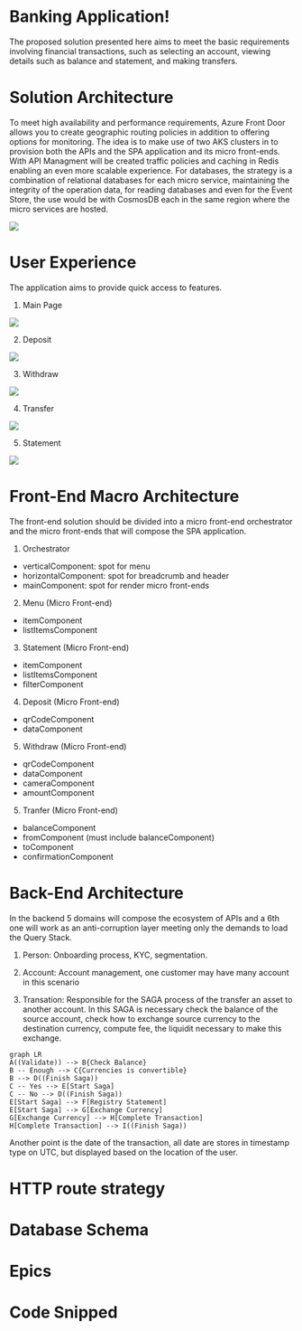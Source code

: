 # Banking Application!

The proposed solution presented here aims to meet the basic requirements involving financial transactions, such as selecting an account, viewing details such as balance and statement, and making transfers.

# Solution Architecture

To meet high availability and performance requirements, Azure Front Door allows you to create geographic routing policies in addition to offering options for monitoring.
The idea is to make use of two AKS clusters in to provision both the APIs and the SPA application and its micro front-ends. With API Managment will be created traffic policies and caching in Redis enabling an even more scalable experience.
For databases, the strategy is a combination of relational databases for each micro service, maintaining the integrity of the operation data, for reading databases and even for the Event Store, the use would be with CosmosDB each in the same region where the micro services are hosted.

![](./doc/architecture.png)

# User Experience

The application aims to provide quick access to features.

 1. Main Page

![](./doc/wireframes/wireframe_main.PNG)

 2. Deposit

![](./doc/wireframes/wireframe_deposit.PNG)

 3. Withdraw

![](./doc/wireframes/wireframe_withdraw.PNG)
 
 4. Transfer

![](./doc/wireframes/wireframe_transfer.PNG)
 
 5. Statement

![](./doc/wireframes/wireframe_statement.PNG)

# Front-End Macro Architecture

The front-end solution should be divided into a micro front-end orchestrator and the micro front-ends that will compose the SPA application.

 1. Orchestrator
 - verticalComponent: spot for menu
 - horizontalComponent: spot for breadcrumb and header
 - mainComponent: spot for render micro front-ends

 2. Menu (Micro Front-end)
 - itemComponent
 - listItemsComponent

 3. Statement (Micro Front-end)
 - itemComponent
 - listItemsComponent
 - filterComponent

 4. Deposit (Micro Front-end)
 - qrCodeComponent
 - dataComponent

 5. Withdraw (Micro Front-end)
 - qrCodeComponent
 - dataComponent
 - cameraComponent
 - amountComponent

 5. Tranfer (Micro Front-end)
 - balanceComponent
 - fromComponent (must include balanceComponent)
 - toComponent
 - confirmationComponent

# Back-End Architecture
In the backend 5 domains will compose the ecosystem of APIs and a 6th one will work as an anti-corruption layer meeting only the demands to load the Query Stack.

 1. Person:
 Onboarding process, KYC, segmentation.

 2. Account:
 Account management, one customer may have many account in this scenario

 2. Transation:
 Responsible for the SAGA process of the transfer an asset to another account. 
 In this SAGA is necessary check the balance of the source account, check how to exchange source currency to the destination currency, compute fee, the liquidit necessary to make this exchange.
 ```mermaid
graph LR
A((Validate)) --> B{Check Balance}
B -- Enough --> C{Currencies is convertible}
B --> D((Finish Saga))
C -- Yes --> E[Start Saga]
C -- No --> D((Finish Saga))
E[Start Saga] --> F[Registry Statement]
E[Start Saga] --> G[Exchange Currency]
G[Exchange Currency] --> H[Complete Transaction]
H[Complete Transaction] --> I((Finish Saga))
```
Another point is the date of the transaction, all date are stores in timestamp type on UTC, but displayed based on the location of the user.

# HTTP route strategy

# Database Schema

# Epics

# Code Snipped